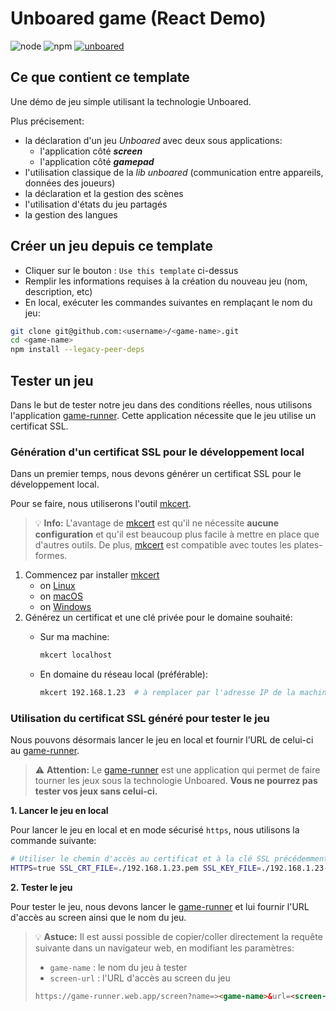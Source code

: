 # Unboared game (React Demo)
![node](https://img.shields.io/badge/node-16.16.0-brightgreen)
![npm](https://img.shields.io/badge/npm-8.16.0-blue)
[![unboared](https://img.shields.io/badge/unboared-0.1.1-%23FF2453)](https://bit.cloud/unboared/native/lib?version=0.1.1)

## Ce que contient ce template

Une démo de jeu simple utilisant la technologie Unboared. 

Plus précisement:
- la déclaration d'un jeu *Unboared* avec deux sous applications:
  - l'application côté ***screen***
  - l'application côté ***gamepad***
- l'utilisation classique de la *lib unboared* (communication entre appareils, données des joueurs)
- la déclaration et la gestion des scènes
- l'utilisation d'états du jeu partagés
- la gestion des langues

## Créer un jeu depuis ce template 
- Cliquer sur le bouton : `Use this template` ci-dessus
- Remplir les informations requises à la création du nouveau jeu (nom, description, etc)
- En local, exécuter les commandes suivantes en remplaçant le nom du jeu:
```bash
git clone git@github.com:<username>/<game-name>.git
cd <game-name>
npm install --legacy-peer-deps
``` 

## Tester un jeu

Dans le but de tester notre jeu dans des conditions réelles, nous utilisons l'application [game-runner](https://game-runner.web.app/). Cette application nécessite que le jeu utilise un certificat SSL.

### Génération d'un certificat SSL pour le développement local

Dans un premier temps, nous devons générer un certificat SSL pour le développement local.

Pour se faire, nous utiliserons l'outil [mkcert](https://github.com/FiloSottile/mkcert).

> :bulb: **Info:** L'avantage de [mkcert](https://github.com/FiloSottile/mkcert) est qu'il ne nécessite **aucune configuration** et qu'il est beaucoup plus facile à mettre en place que d'autres outils. De plus, [mkcert](https://github.com/FiloSottile/mkcert) est compatible avec toutes les plates-formes.

1. Commencez par installer [mkcert](https://github.com/FiloSottile/mkcert)
    - on [Linux](https://kifarunix.com/how-to-create-self-signed-ssl-certificate-with-mkcert-on-ubuntu-18-04/)
    - on [macOS](https://github.com/FiloSottile/mkcert#macos)
    - on [Windows](https://github.com/FiloSottile/mkcert#windows)
2. Générez un certificat et une clé privée pour le domaine souhaité:
    - Sur ma machine:
        
        ```bash
        mkcert localhost
        ```
        
    - En domaine du réseau local (préférable):
        
        ```bash
        mkcert 192.168.1.23  # à remplacer par l'adresse IP de la machine
        ```
        
        
### Utilisation du certificat SSL généré pour tester le jeu

Nous pouvons désormais lancer le jeu en local et fournir l’URL de celui-ci au [game-runner](https://game-runner.web.app/).

> :warning: **Attention:** Le [game-runner](https://game-runner.web.app/) est une application qui permet de faire tourner les jeux sous la  technologie Unboared. **Vous ne pourrez pas tester vos jeux sans celui-ci.**


**1. Lancer le jeu en local**

Pour lancer le jeu en local et en mode sécurisé `https`, nous utilisons la commande suivante:

```bash
# Utiliser le chemin d'accès au certificat et à la clé SSL précédemment générés
HTTPS=true SSL_CRT_FILE=./192.168.1.23.pem SSL_KEY_FILE=./192.168.1.23-key.pem expo start:web --https
```

**2. Tester le jeu**

Pour tester le jeu, nous devons lancer le [game-runner](https://game-runner.web.app/) et lui fournir l'URL d'accès au screen ainsi que le nom du jeu. 

> :bulb: **Astuce:** Il est aussi possible de copier/coller directement  la requête suivante dans un navigateur web, en modifiant les paramètres:
>
> - `game-name` : le nom du jeu à tester
> - `screen-url` : l'URL d'accès au screen du jeu
> 
> ```html
> https://game-runner.web.app/screen?name=><game-name>&url=<screen-url>
> ```

